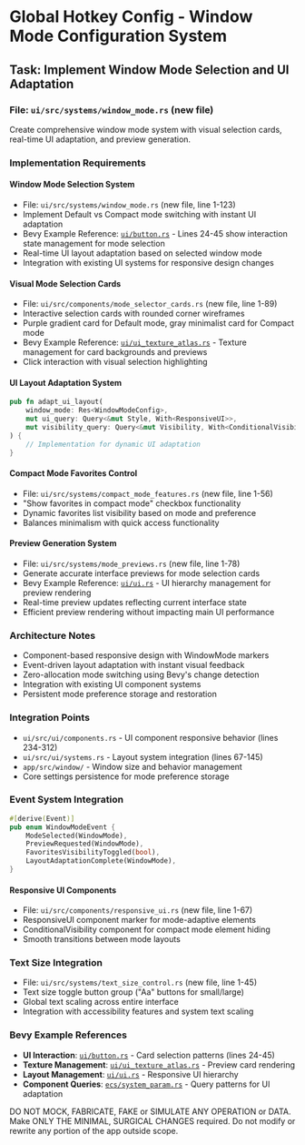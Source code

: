 # Global Hotkey Config - Window Mode Configuration System

## Task: Implement Window Mode Selection and UI Adaptation

### File: `ui/src/systems/window_mode.rs` (new file)

Create comprehensive window mode system with visual selection cards, real-time UI adaptation, and preview generation.

### Implementation Requirements

#### Window Mode Selection System
- File: `ui/src/systems/window_mode.rs` (new file, line 1-123)
- Implement Default vs Compact mode switching with instant UI adaptation
- Bevy Example Reference: [`ui/button.rs`](../../../docs/bevy/examples/ui/button.rs) - Lines 24-45 show interaction state management for mode selection
- Real-time UI layout adaptation based on selected window mode
- Integration with existing UI systems for responsive design changes

#### Visual Mode Selection Cards
- File: `ui/src/components/mode_selector_cards.rs` (new file, line 1-89)
- Interactive selection cards with rounded corner wireframes
- Purple gradient card for Default mode, gray minimalist card for Compact mode
- Bevy Example Reference: [`ui/ui_texture_atlas.rs`](../../../docs/bevy/examples/ui/ui_texture_atlas.rs) - Texture management for card backgrounds and previews
- Click interaction with visual selection highlighting

#### UI Layout Adaptation System
```rust
pub fn adapt_ui_layout(
    window_mode: Res<WindowModeConfig>,
    mut ui_query: Query<&mut Style, With<ResponsiveUI>>,
    mut visibility_query: Query<&mut Visibility, With<ConditionalVisibility>>,
) {
    // Implementation for dynamic UI adaptation
}
```

#### Compact Mode Favorites Control
- File: `ui/src/systems/compact_mode_features.rs` (new file, line 1-56)  
- "Show favorites in compact mode" checkbox functionality
- Dynamic favorites list visibility based on mode and preference
- Balances minimalism with quick access functionality

#### Preview Generation System
- File: `ui/src/systems/mode_previews.rs` (new file, line 1-78)
- Generate accurate interface previews for mode selection cards
- Bevy Example Reference: [`ui/ui.rs`](../../../docs/bevy/examples/ui/ui.rs) - UI hierarchy management for preview rendering
- Real-time preview updates reflecting current interface state
- Efficient preview rendering without impacting main UI performance

### Architecture Notes
- Component-based responsive design with WindowMode markers
- Event-driven layout adaptation with instant visual feedback
- Zero-allocation mode switching using Bevy's change detection
- Integration with existing UI component systems
- Persistent mode preference storage and restoration

### Integration Points
- `ui/src/ui/components.rs` - UI component responsive behavior (lines 234-312)
- `ui/src/ui/systems.rs` - Layout system integration (lines 67-145)
- `app/src/window/` - Window size and behavior management
- Core settings persistence for mode preference storage

### Event System Integration
```rust
#[derive(Event)]
pub enum WindowModeEvent {
    ModeSelected(WindowMode),
    PreviewRequested(WindowMode),
    FavoritesVisibilityToggled(bool),
    LayoutAdaptationComplete(WindowMode),
}
```

#### Responsive UI Components
- File: `ui/src/components/responsive_ui.rs` (new file, line 1-67)
- ResponsiveUI component marker for mode-adaptive elements
- ConditionalVisibility component for compact mode element hiding
- Smooth transitions between mode layouts

### Text Size Integration
- File: `ui/src/systems/text_size_control.rs` (new file, line 1-45)
- Text size toggle button group ("Aa" buttons for small/large)
- Global text scaling across entire interface
- Integration with accessibility features and system text scaling

### Bevy Example References
- **UI Interaction**: [`ui/button.rs`](../../../docs/bevy/examples/ui/button.rs) - Card selection patterns (lines 24-45)
- **Texture Management**: [`ui/ui_texture_atlas.rs`](../../../docs/bevy/examples/ui/ui_texture_atlas.rs) - Preview card rendering
- **Layout Management**: [`ui/ui.rs`](../../../docs/bevy/examples/ui/ui.rs) - Responsive UI hierarchy
- **Component Queries**: [`ecs/system_param.rs`](../../../docs/bevy/examples/ecs/system_param.rs) - Query patterns for UI adaptation

DO NOT MOCK, FABRICATE, FAKE or SIMULATE ANY OPERATION or DATA. Make ONLY THE MINIMAL, SURGICAL CHANGES required. Do not modify or rewrite any portion of the app outside scope.